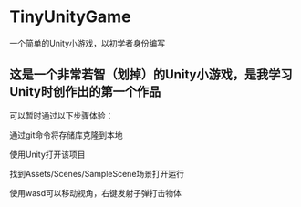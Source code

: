 # TinyUnityGame
一个简单的Unity小游戏，以初学者身份编写

## 这是一个非常若智（划掉）的Unity小游戏，是我学习Unity时创作出的第一个作品

可以暂时通过以下步骤体验：

通过git命令将存储库克隆到本地

使用Unity打开该项目

找到Assets/Scenes/SampleScene场景打开运行

使用wasd可以移动视角，右键发射子弹打击物体
